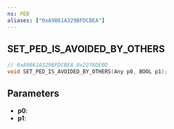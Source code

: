 ```yaml
---
ns: PED
aliases: ["0xA9B61A329BFDCBEA"]
---
```

## SET_PED_IS_AVOIDED_BY_OTHERS

```c
// 0xA9B61A329BFDCBEA 0x2276DE0D
void SET_PED_IS_AVOIDED_BY_OTHERS(Any p0, BOOL p1);
```


## Parameters
* **p0**: 
* **p1**: 

